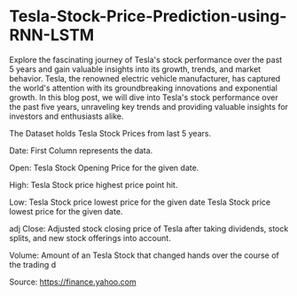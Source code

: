 # Tesla-Stock-Price-Prediction-using-RNN-LSTM
Explore the fascinating journey of Tesla's stock performance over the past 5 years and gain valuable insights into its growth, trends, and market behavior. 
Tesla, the renowned electric vehicle manufacturer, has captured the world's attention with its groundbreaking innovations and exponential growth. In this blog post, we will dive into Tesla's stock performance over the past five years, unraveling key trends and providing valuable insights for investors and enthusiasts alike.

The Dataset holds Tesla Stock Prices from last 5 years.

Date: First Column represents the data.

Open: Tesla Stock Opening Price for the given date.

High: Tesla Stock price highest price point hit.

Low: Tesla Stock price lowest price for the given date Tesla Stock price lowest price for the given date.

adj Close: Adjusted stock closing price of Tesla after taking dividends, stock splits, and new stock offerings into account.

Volume: Amount of an Tesla Stock that changed hands over the course of the trading d

Source: https://finance.yahoo.com
